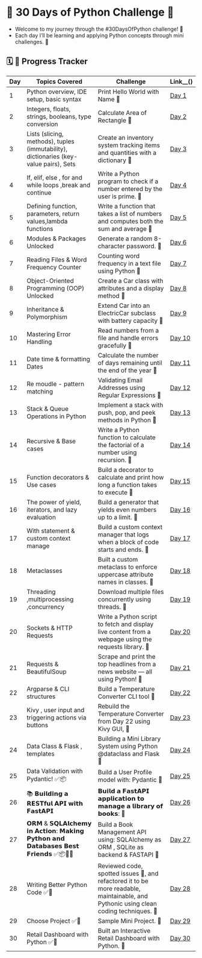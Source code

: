 # 🚀 30 Days of Python Challenge 🐍

- Welcome to my journey through the #30DaysOfPython challenge! 🐍
- Each day I’ll be learning and applying Python concepts through mini challenges. 🐍

## 🗓️ 🐍  Progress Tracker

| Day | Topics Covered | Challenge | Link__() |
|-----|----------------|-----------|------|
| 1   | Python overview, IDE setup, basic syntax | Print Hello World with Name 🐍 | [Day 1](https://github.com/krushna-nayak30101/30-Days-Python-Challenge/tree/main/Day%2001) |
| 2   | Integers, floats, strings, booleans, type conversion |  Calculate Area of Rectangle 🐍 | [Day 2](https://github.com/krushna-nayak30101/30-Days-Python-Challenge/tree/main/Day%2002) |
| 3   | Lists (slicing, methods), tuples (immutability), dictionaries (key-value pairs), Sets | Create an inventory system tracking items and quantities with a dictionary 🐍 | [Day 3](https://github.com/krushna-nayak30101/30-Days-Python-Challenge/tree/main/Day%2003) |
| 4   | If, elif, else , for and while loops ,break and continue  | Write a Python program to check if a number entered by the user is prime. 🐍 | [Day 4](https://github.com/krushna-nayak30101/30-Days-Python-Challenge/tree/main/Day%2004) |
| 5   | Defining function, parameters, return values,lambda functions | Write a function that takes a list of numbers and computes both the sum and average 🐍 | [Day 5](https://github.com/krushna-nayak30101/30-Days-Python-Challenge/tree/main/Day%2005) |
| 6   | Modules & Packages Unlocked | Generate a random 8-character password. 🐍 | [Day 6](https://github.com/krushna-nayak30101/30-Days-Python-Challenge/tree/main/Day%2006) |
| 7   | Reading Files & Word Frequency Counter | Counting word frequency in a text file using Python 🐍 | [Day 7](https://github.com/krushna-nayak30101/30-Days-Python-Challenge/tree/main/Day%2007) |
| 8   | Object-Oriented Programming (OOP) Unlocked | Create a Car class with attributes and a display method 🐍 | [Day 8](https://github.com/krushna-nayak30101/30-Days-Python-Challenge/tree/main/Day%2008) |
| 9   | Inheritance & Polymorphism | Extend Car into an ElectricCar subclass with battery capacity 🐍 | [Day 9](https://github.com/krushna-nayak30101/30-Days-Python-Challenge/tree/main/Day%2009) |
| 10  | Mastering Error Handling  | Read numbers from a file and handle errors gracefully 🐍 | [Day 10](https://github.com/krushna-nayak30101/30-Days-Python-Challenge/tree/main/Day%2010) |
| 11  | Date time & formatting Dates |  Calculate the number of days remaining until the end of the year 🐍 | [Day 11](https://github.com/krushna-nayak30101/30-Days-Python-Challenge/tree/main/Day%2011) |
| 12  | Re moudle - pattern matching |  Validating Email Addresses using Regular Expressions 🐍 | [Day 12](https://github.com/krushna-nayak30101/30-Days-Python-Challenge/tree/main/Day%2012) |
| 13  | Stack & Queue Operations in Python |  Implement a stack with push, pop, and peek methods in Python 🐍 | [Day 13](https://github.com/krushna-nayak30101/30-Days-Python-Challenge/tree/main/Day%2013) |
| 14  | Recursive & Base cases |  Write a Python function to calculate the factorial of a number using recursion. 🐍 | [Day 14](https://github.com/krushna-nayak30101/30-Days-Python-Challenge/tree/main/Day%2014) |
| 15  | Function decorators & Use cases |  Build a decorator to calculate and print how long a function takes to execute 🐍 | [Day 15](https://github.com/krushna-nayak30101/30-Days-Python-Challenge/tree/main/Day%2015) |
| 16  | The power of yield, iterators, and lazy evaluation |  Build a generator that yields even numbers up to a limit. 🐍 | [Day 16](https://github.com/krushna-nayak30101/30-Days-Python-Challenge/tree/main/Day%2016) |
| 17  | With statement & custom context manage | Build a custom context manager that logs when a block of code starts and ends. 🐍 | [Day 17](https://github.com/krushna-nayak30101/30-Days-Python-Challenge/tree/main/Day%2017) |
| 18  | Metaclasses | Built a custom metaclass to enforce uppercase attribute names in classes. 🐍 | [Day 18](https://github.com/krushna-nayak30101/30-Days-Python-Challenge/tree/main/Day%2018) |
| 19  | Threading ,multiprocessing ,concurrency | Download multiple files concurrently using threads. 🐍 | [Day 19](https://github.com/krushna-nayak30101/30-Days-Python-Challenge/tree/main/Day%2019) |
| 20  |  Sockets & HTTP Requests | Write a Python script to fetch and display live content from a webpage using the requests library. 🐍 | [Day 20](https://github.com/krushna-nayak30101/30-Days-Python-Challenge/tree/main/Day_20) |
| 21  |  Requests  & BeautifulSoup | Scrape and print the top headlines from a news website — all using Python! 🐍 | [Day 21](https://github.com/krushna-nayak30101/30-Days-Python-Challenge/tree/main/Day_21) |
| 22  | Argparse &  CLI structures  | Build a Temperature Converter CLI tool  🐍 | [Day 22](https://github.com/krushna-nayak30101/30-Days-Python-Challenge/tree/main/Day_22) |
| 23  | Kivy , user input and triggering actions via buttons  | Rebuild the Temperature Converter from Day 22 using Kivy GUI,  🐍 | [Day 23](https://github.com/krushna-nayak30101/30-Days-Python-Challenge/tree/main/Day_23) |
| 24  | Data Class & Flask , templates | Building a Mini Library System using Python @dataclass and Flask  🐍 | [Day 24](https://github.com/krushna-nayak30101/30-Days-Python-Challenge/tree/main/Day_24) |
| 25  | Data Validation with Pydantic! ✅📦 | Build a User Profile model with: Pydantic 🐍 | [Day 25](https://github.com/krushna-nayak30101/30-Days-Python-Challenge/tree/main/Day_25) |
| 26  | 📚 𝗕𝘂𝗶𝗹𝗱𝗶𝗻𝗴 𝗮 𝗥𝗘𝗦𝗧𝗳𝘂𝗹 𝗔𝗣𝗜 𝘄𝗶𝘁𝗵 𝗙𝗮𝘀𝘁𝗔𝗣𝗜 | 𝗕𝘂𝗶𝗹𝗱 𝗮 𝗙𝗮𝘀𝘁𝗔𝗣𝗜 𝗮𝗽𝗽𝗹𝗶𝗰𝗮𝘁𝗶𝗼𝗻 𝘁𝗼 𝗺𝗮𝗻𝗮𝗴𝗲 𝗮 𝗹𝗶𝗯𝗿𝗮𝗿𝘆 𝗼𝗳 𝗯𝗼𝗼𝗸𝘀: 🐍 | [Day 26](https://github.com/krushna-nayak30101/30-Days-Python-Challenge/tree/main/Day_26) |
| 27  | 𝗢𝗥𝗠 & 𝗦𝗤𝗟𝗔𝗹𝗰𝗵𝗲𝗺𝘆 𝗶𝗻 𝗔𝗰𝘁𝗶𝗼𝗻: 𝗠𝗮𝗸𝗶𝗻𝗴 𝗣𝘆𝘁𝗵𝗼𝗻 𝗮𝗻𝗱 𝗗𝗮𝘁𝗮𝗯𝗮𝘀𝗲𝘀 𝗕𝗲𝘀𝘁 𝗙𝗿𝗶𝗲𝗻𝗱𝘀  ✅📦💾🐍 | Build a Book Management API using: SQLAlchemy as ORM , SQLite as backend &  FASTAPI 🐍 | [Day 27](https://github.com/krushna-nayak30101/30-Days-Python-Challenge/tree/main/Day_27) |
| 28  | Writing Better Python Code ✅🐍 | Reviewed code, spotted issues 🧐, and refactored it to be more readable, maintainable, and Pythonic using clean coding techniques. 🐍 | [Day 28](https://github.com/krushna-nayak30101/30-Days-Python-Challenge/tree/main/Day_28) |
| 29  | Choose Project  ✅🐍 | Sample Mini Project. 🐍 | [Day 29](https://github.com/krushna-nayak30101/30-Days-Python-Challenge/tree/main/Day_29) |
| 30  | Retail Dashboard with Python ✅🐍 | Built an Interactive Retail Dashboard with Python. 🐍 | [Day 30](https://github.com/krushna-nayak30101/30-Days-Python-Challenge/tree/main/Day_30) |








